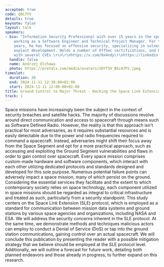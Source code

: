 ```yaml
---
accepted: true
code: Q8C7YV
details: true
keynote: false
layout: talk
speakers:
- bio: "Information Security Professional with over 15 years in the space industry,
    working as a Software Engineer and Technical Project Manager. For the past few
    years, he has focused on offensive security, specializing in vulnerability research,
    exploit development. Holds a number of OffSec certifications, and has been credited
    with several CVEs.\r\n\r\nhttps://x.com/0x4ndy\r\nhttps://linkedin.com/in/andrzejolchawa"
  handle: false
  name: Andrzej Olchawa
  photo: https://pretalx.com/media/avatars/SDYTSV_BScA7P2.jpeg
timeslot:
  duration: 30
  end: 2024-11-11 12:30:00+01:00
  start: 2024-11-11 12:00:00+01:00
title: Ground Control to Major Threat - Hacking the Space Link Extension Protocol
track: 1
---
```


Space missions have increasingly been the subject in the context of security breaches and satellite hacks.
The majority of discussions revolve around direct communication and access to spacecraft through means such as Software Defined Radio.
However, the reality is that this approach isn't practical for most adversaries, as it requires substantial resources and is easily detectable due to the power and radio frequencies required to command a spacecraft.
Instead, adversaries might shift their focus away from the Space Segment and opt for a more practical approach, such as accessing and exploiting the Ground Segment vulnerabilities and flaws in order to gain control over spacecraft.
Every space mission comprises custom-made hardware and software components, which interact with each other utilizing dedicated protocols and standards designed and developed for this sole purpose.
Numerous potential failure points can adversely impact a space mission, many of which persist on the ground.
Considering the essential services they facilitate and the extent to which contemporary society relies on space technology, each component utilized in space missions should be regarded as integral to critical infrastructure and treated as such, particularly from a security standpoint.
This study centers on the Space Link Extension (SLE) protocol, which is employed as a standard for communication between mission data systems and ground stations by various space agencies and organizations, including NASA and ESA.
We will address the security concerns inherent in the SLE protocol.
At the same time, we demonstrate methods and techniques malicious actors can employ to conduct a Denial of Service (DoS) or tap into the ground station communications, gaining control over an actual spacecraft.
We will conclude this publication by presenting the reader with a possible mitigation strategy that we believe should be employed at the SLE protocol level.
Additionally, we will outline a forecast for future work, detailing both planned endeavors and those already in progress, to further expand on this research.